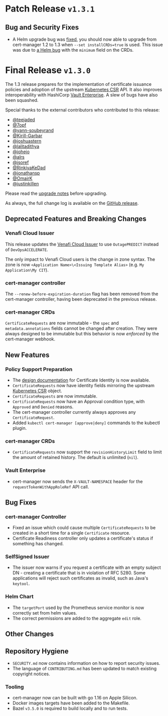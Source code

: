 # Patch Release `v1.3.1`

## Bug and Security Fixes

- A Helm upgrade bug was
  [fixed](https://github.com/jetstack/cert-manager/pull/3882), you should now
  able to upgrade from cert-manager 1.2 to 1.3 when `--set installCRDs=true` is
  used. This issue was due to
  [a Helm bug](https://github.com/helm/helm/issues/5806#issuecomment-788116838)
  with the `minimum` field on the CRDs.

# Final Release `v1.3.0`

The 1.3 release prepares for the implementation of certificate issuance policies
and adoption of the upstream
[Kubernetes CSR](https://kubernetes.io/docs/reference/access-authn-authz/certificate-signing-requests/)
API. It also improves interoperability with HashiCorp
[Vault Enterprise](https://www.vaultproject.io/docs/enterprise). A slew of bugs
have also been squashed.

Special thanks to the external contributors who contributed to this release:

- [@teejaded](https://github.com/teejaded)
- [@7opf](https://github.com/7opf)
- [@yann-soubeyrand](https://github.com/yann-soubeyrand)
- [@Kirill-Garbar](https://github.com/Kirill-Garbar)
- [@joshuastern](https://github.com/joshuastern)
- [@lalitadithya](https://github.com/lalitadithya)
- [@johejo](https://github.com/johejo)
- [@alrs](https://github.com/alrs)
- [@jsoref](https://github.com/jsoref)
- [@RinkiyaKeDad](https://github.com/RinkiyaKeDad)
- [@jonathansp](https://github.com/jonathansp)
- [@OmairK](https://github.com/OmairK)
- [@justinkillen](https://github.com/justinkillen)

Please read the [upgrade notes](/docs/installation/upgrading/upgrading-1.2-1.3/)
before upgrading.

As always, the full change log is available on the
[GitHub release](https://github.com/jetstack/cert-manager/releases/tag/v1.3.0).

## Deprecated Features and Breaking Changes

### Venafi Cloud Issuer

This release updates the [Venafi Cloud Issuer][] to use `OutagePREDICT` instead
of `DevOpsACCELERATE`.

The only impact to Venafi Cloud users is the change in zone syntax. The zone is
now `<Application Name>\<Issuing Template Alias>` (e.g.
`My Application\My CIT`).

[venafi cloud issuer]: https://cert-manager.io/docs/configuration/venafi/

### cert-manager controller

The `--renew-before-expiration-duration` flag has been removed from the
cert-manager controller, having been deprecated in the previous release.

### cert-manager CRDs

`CertificateRequests` are now immutable - the `spec` and `metadata.annotations`
fields cannot be changed after creation. They were always designed to be
immutable but this behavior is now _enforced_ by the cert-manager webhook.

## New Features

### Policy Support Preparation

- The
  [design documentation](https://github.com/jetstack/cert-manager/blob/v1.3.0/design/20210203.certificate-request-identity.md)
  for Certificate Identity is now available.
- `CertificateRequests` now have identity fields mirroring the upstream
  [Kubernetes CSR](https://kubernetes.io/docs/reference/access-authn-authz/certificate-signing-requests/)
  object.
- `CertificateRequests` are now immutable.
- `CertificateRequests` now have an Approval condition type, with `Approved` and
  `Denied` reasons.
- The cert-manager controller currently always approves any
  `CertificateRequest`.
- Added `kubectl cert-manager [approve|deny]` commands to the kubectl plugin.

### cert-manager CRDs

- `CertificateRequests` now support the `revisionHistoryLimit` field to limit
  the amount of retained history. The default is unlimited (`nil`).

### Vault Enterprise

- cert-manager now sends the `X-VAULT-NAMESPACE` header for the
  `requestTokenWithAppRoleRef` API call.

## Bug Fixes

### cert-manager Controller

- Fixed an issue which could cause multiple `CertificateRequests` to be created
  in a short time for a single `Certificate` resource.
- Certificate Readiness controller only updates a certificate's status if
  something has changed.

### SelfSigned Issuer

- The issuer now warns if you request a certificate with an empty subject DN -
  creating a certificate that is in violation of RFC 5280. Some applications
  will reject such certificates as invalid, such as Java's `keytool`.

### Helm Chart

- The `targetPort` used by the Prometheus service monitor is now correctly set
  from helm values.
- The correct permissions are added to the aggregate `edit` role.

## Other Changes

## Repository Hygiene

- `SECURITY.md` now contains information on how to report security issues.
- The language of `CONTRIBUTING.md` has been updated to match existing copyright
  notices.

### Tooling

- cert-manager now can be built with go 1.16 on Apple Silicon.
- Docker images targets have been added to the Makefile.
- Bazel `v3.5.0` is required to build locally and to run tests.
